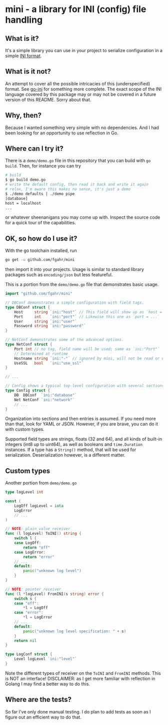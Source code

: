 # mini - a library for INI (config) file handling

## What is it?

It's a simple library you can use in your project to serialize configuration
in a simple [INI format](https://en.wikipedia.org/wiki/INI_file).

## What is it not?

An attempt to cover all the possible intricacies of this (underspecified)
format. See [go-ini](https://github.com/go-ini/ini) for something more complete.
The exact scope of the INI language covered by this package may or may not be
covered in a future version of this README. Sorry about that.

## Why, then?

Because I wanted something very simple with no dependencies. And I had been
looking for an opportunity to use reflection in Go.

## Where can I try it?

There is a `demo/demo.go` file in this repository that you can build with
`go build`. Then, for instance you can try

```sh
# build
$ go build demo.go
# write the default config, then read it back and write it again
# relax, I'm aware this makes no sense, it's just a demo
$ ./demo defaults | ./demo pipe
[database]
host = localhost
...
```

or whatever sheenanigans you may come up with. Inspect the source code for a
quick tour of the capabilities.

## OK, so how do I use it?

With the go toolchain installed, run

```sh
go get -u github.com/fgahr/mini
```

then import it into your projects. Usage is similar to standard library packages
such as `encoding/json` but less featureful.

This is a portion from the `demo/demo.go` file that demonstrates basic usage.

```go
import "github.com/fgahr/mini"

// DBConf demonstrates a simple configuration with field tags.
type DBConf struct {
	Host     string `ini:"host"` // This field will show up as `host = ...`
	Port     int    `ini:"port"` // Likewise this one as `port = ...`
	User     string `ini:"user"`
	Password string `ini:"password"`
}

// NetConf demonstrates some of the advanced options.
type NetConf struct {
	Port int // no tag, field name will be used; same as `ini:"Port"`
	// Determined at runtime
	Hostname string `ini:"-"` // ignored by mini, will not be read or written
	UseSSL   bool   `ini:"use_ssl"`
}

// ...

// Config shows a typical top-level configuration with several sections.
type Config struct {
	DB  DBConf  `ini:"database"`
	Net NetConf `ini:"network"`
	// ...
}
```

Organization into sections and then entries is assumed. If you need more than
that, look for YAML or JSON. However, if you are brave, you can do it with
custom types.

Supported field types are strings, floats (32 and 64), and all kinds of built-in
integers (int8 up to uint64), as well as booleans and `time.Duration` instances.
If a type has a `String()` method, that will be used for serialization.
Deserialization however, is a different matter.

## Custom types

Another portion from `demo/demo.go`

```go
type logLevel int

const (
	LogOff logLevel = iota
	LogError
	// ...
)

// NOTE: plain value receiver
func (l logLevel) ToINI() string {
	switch l {
	case LogOff:
		return "off"
	case LogError:
		return "error"
	// ...
	default:
		panic("unknown log level")
	}
}

// NOTE: pointer receiver
func (l *logLevel) FromINI(s string) error {
	switch s {
	case "off":
		*l = LogOff
	case "error":
		*l = LogError
	// ...
	default:
		panic("unknown log level specification: " + s)
	}
	return nil
}

type LogConf struct {
	Level logLevel `ini:"level"`
}

```

Note the different types of receiver on the `ToINI` and `FromINI` methods. This
is NOT an interface! DISCLAIMER: as I get more familiar with reflection in
Golang I may find a better way to do this.

## Where are the tests?

So far I've only done manual testing. I do plan to add tests as soon as I figure
out an efficient way to do that.

